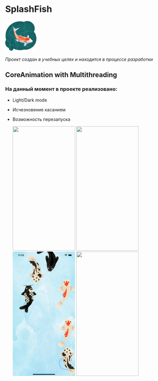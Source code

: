# SplashFish
  <img src="ReadMeAssets/logo.png" width="100" height="100">
  
*Проект создан в учебных целях и находится в процессе разработки*
## CoreAnimation with Multithreading

### **На данный момент в проекте реализовано:**
- Light/Dark mode
- Исчезновение касанием
- Возможность перезапуска
 
  <img src="ReadMeAssets/dark.png" width="200" height="400">  <img src="ReadMeAssets/darkMode.gif" width="200" height="400">  <img src="ReadMeAssets/light.png" width="200" height="400">     <img src="ReadMeAssets/lightMode.gif" width="200" height="400"> 
